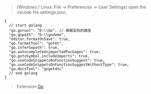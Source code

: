 > (Windows / Linux: File -> Preferences -> User Settings) open the vscode file settings.json.

```
{
  // start golang
  "go.goroot": "D:\\Go", // 根据实际的路径
  "go.gopath": "D:\\godemo",
  "editor.formatOnSave": true,
  "go.formatTool": "gofmt",
  "go.inferGopath": true,
  "go.autocompleteUnimportedPackages": true,
  "go.gotoSymbol.includeImports": true,
  "go.useCodeSnippetsOnFunctionSuggest": true,
  "go.useCodeSnippetsOnFunctionSuggestWithoutType": true,
  "go.docsTool": "gogetdoc"
  // end golang
}
```

> Extension
> [Go](https://marketplace.visualstudio.com/items?itemName=ms-vscode.Go)

